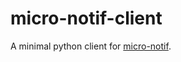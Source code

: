 # micro-notif-client
A minimal python client for [micro-notif](https://github.com/alirezaja1384/micro-notif).

